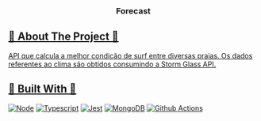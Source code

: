 <a name="readme-top"></a>

<h3 align="center">Forecast</h3>
  
<!-- ABOUT THE PROJECT -->
<h2 tabindex="-1" dir="auto"><a id="user-content--about-the-project" class="anchor" aria-hidden="true" tabindex="-1" href="#about-the-project">🔭 About The Project 🔭</h2>

API que calcula a melhor condição de surf entre diversas praias. Os dados referentes ao clima são obtidos consumindo a Storm Glass API.

<h2 tabindex="-1" dir="auto"><a id="user-content--built-with" class="anchor" aria-hidden="true" tabindex="-1" href="#-built-with">🔧 Built With 🔧</h2>

  [![Node][Node.org]][Node-url]
[![Typescript][Typescript.org]][Typescript-url]
[![Jest][Jestjs.io]][Jest-url]
[![MongoDB][mongodb.com]][MongoDB-url]
[![Github Actions][github-actions]][GithubActions-url]


<!-- MARKDOWN LINKS & IMAGES -->
<!-- https://www.markdownguide.org/basic-syntax/#reference-style-links -->
[Node.org]: https://img.shields.io/badge/Node.js-43853D?style=for-the-badge&logo=node.js&logoColor=white
[Node-url]: https://nodejs.org

[Typescript.org]: https://img.shields.io/badge/TypeScript-007ACC?style=for-the-badge&logo=typescript&logoColor=white
[Typescript-url]: https://www.typescriptlang.org

[jestjs.io]: https://img.shields.io/badge/Jest-323330?style=for-the-badge&logo=Jest&logoColor=white
[jest-url]: https://jestjs.io/

[mongodb.com]: https://img.shields.io/badge/MongoDB-4EA94B?style=for-the-badge&logo=mongodb&logoColor=white
[MongoDB-url]: https://www.mongodb.com/

[github-actions]: https://img.shields.io/badge/GitHub_Actions-2088FF?style=for-the-badge&logo=github-actions&logoColor=white
[GithubActions-url]: https://docs.github.com/pt/actions
